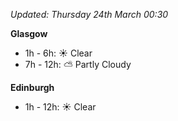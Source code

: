*Updated: Thursday 24th March 00:30*

**Glasgow**

* 1h - 6h: :sunny: Clear
* 7h - 12h: :partly_sunny: Partly Cloudy

**Edinburgh**

* 1h - 12h: :sunny: Clear
